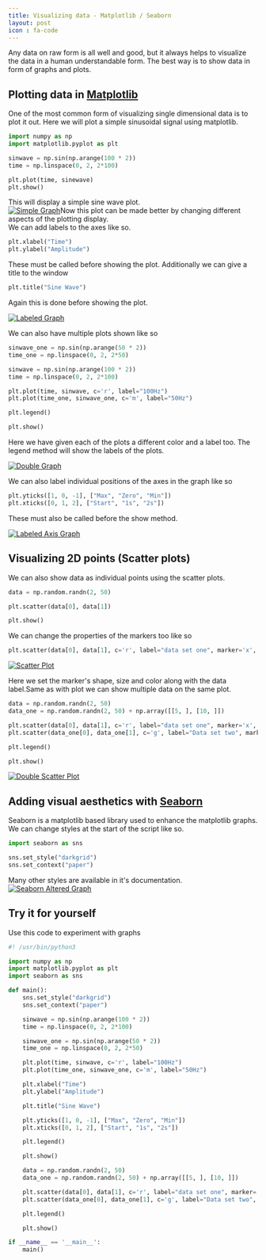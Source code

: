 ```yaml
---
title: Visualizing data - Matplotlib / Seaborn
layout: post
icon : fa-code 
---
```


Any data on raw form is all well and good, but it always helps to visualize the data in a human understandable form. The best way is to show data in form of graphs and plots.

## Plotting data in [Matplotlib](https://matplotlib.org/)  

One of the most common form of visualizing single dimensional data is to plot it out. Here we will plot a simple sinusoidal signal using matplotlib.  

```python
import numpy as np
import matplotlib.pyplot as plt

sinwave = np.sin(np.arange(100 * 2))
time = np.linspace(0, 2, 2*100)

plt.plot(time, sinewave)
plt.show()
```  

This will display a simple sine wave plot.  
<a href="#" class="image centered"><img src="{{ 'assets/images/plots/simple_graph.png' | relative_url }}" alt="Simple Graph" /></a>Now this plot can be made better by changing different aspects of the plotting display.  
We can add labels to the axes like so.  

```python
plt.xlabel("Time")
plt.ylabel("Amplitude")
```  

These must be called before showing the plot.
Additionally we can give a title to the window  

```python
plt.title("Sine Wave")
```

Again this is done before showing the plot.  

<a href="#" class="image centered"><img src="{{ 'assets/images/plots/labeled_graph.png' | relative_url }}" alt="Labeled Graph" /></a>

We can also have multiple plots shown like so  

```python
sinwave_one = np.sin(np.arange(50 * 2))
time_one = np.linspace(0, 2, 2*50)

sinwave = np.sin(np.arange(100 * 2))
time = np.linspace(0, 2, 2*100)

plt.plot(time, sinwave, c='r', label="100Hz")
plt.plot(time_one, sinwave_one, c='m', label="50Hz")

plt.legend()

plt.show()
```  

Here we have given each of the plots a different color and a label too.
The legend method will show the labels of the plots.  

<a href="#" class="image centered"><img src="{{ 'assets/images/plots/double_graph.png' | relative_url }}" alt="Double Graph" /></a>

We can also label individual positions of the axes in the graph like so  

```python
plt.yticks([1, 0, -1], ["Max", "Zero", "Min"])
plt.xticks([0, 1, 2], ["Start", "1s", "2s"])
```

These must also be called before the show method.  

<a href="#" class="image centered"><img src="{{ 'assets/images/plots/ax_lbl_graph.png' | relative_url }}" alt="Labeled Axis Graph" /></a>

## Visualizing 2D points (Scatter plots)  

We can also show data as individual points using the scatter plots.  

```python
data = np.random.randn(2, 50)

plt.scatter(data[0], data[1])

plt.show()
```

We can change the properties of the markers too like so

```python
plt.scatter(data[0], data[1], c='r', label="data set one", marker='x', s=2)
```  

<a href="#" class="image centered"><img src="{{ 'assets/images/plots/scatter.png' | relative_url }}" alt="Scatter Plot" /></a>

Here we set the marker's shape, size and color along with the data label.Same as with plot we can show multiple data on the same plot.  

```python
data = np.random.randn(2, 50)
data_one = np.random.randn(2, 50) + np.array([[5, ], [10, ]])

plt.scatter(data[0], data[1], c='r', label="data set one", marker='x', s=2)
plt.scatter(data_one[0], data_one[1], c='g', label="Data set two", marker='o', s=2)

plt.legend()

plt.show()
```  

<a href="#" class="image centered"><img src="{{ 'assets/images/plots/double_scatter.png' | relative_url }}" alt="Double Scatter Plot" /></a>  

## Adding visual aesthetics with [Seaborn](https://seaborn.pydata.org/)  

Seaborn is a matplotlib based library used to enhance the matplotlib graphs.
We can change styles at the start of the script like so.  

```python
import seaborn as sns

sns.set_style("darkgrid")
sns.set_context("paper")
```

Many other styles are available in it's documentation.  
<a href="#" class="image centered"><img src="{{ 'assets/images/plots/seaborn.png' | relative_url }}" alt="Seaborn Altered Graph" /></a>

## Try it for yourself  

Use this code to experiment with graphs  

```python
#! /usr/bin/python3

import numpy as np
import matplotlib.pyplot as plt
import seaborn as sns

def main():
    sns.set_style("darkgrid")
    sns.set_context("paper")

    sinwave = np.sin(np.arange(100 * 2))
    time = np.linspace(0, 2, 2*100)

    sinwave_one = np.sin(np.arange(50 * 2))
    time_one = np.linspace(0, 2, 2*50)

    plt.plot(time, sinwave, c='r', label="100Hz")
    plt.plot(time_one, sinwave_one, c='m', label="50Hz")

    plt.xlabel("Time")
    plt.ylabel("Amplitude")

    plt.title("Sine Wave")

    plt.yticks([1, 0, -1], ["Max", "Zero", "Min"])
    plt.xticks([0, 1, 2], ["Start", "1s", "2s"])

    plt.legend()

    plt.show()

    data = np.random.randn(2, 50)
    data_one = np.random.randn(2, 50) + np.array([[5, ], [10, ]])

    plt.scatter(data[0], data[1], c='r', label="data set one", marker='x', s=2)
    plt.scatter(data_one[0], data_one[1], c='g', label="Data set two", marker='o', s=2)

    plt.legend()

    plt.show()

if __name__ == '__main__':
    main()

```